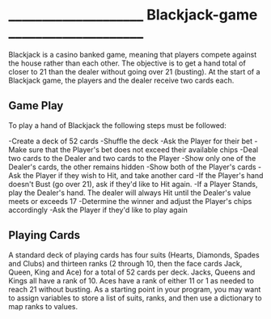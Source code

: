 # ____________________ Blackjack-game ____________________
Blackjack is a casino banked game, meaning that players compete against the house rather than each other. The objective is to get a hand total of closer to 21 than the dealer without going over 21 (busting). At the start of a Blackjack game, the players and the dealer receive two cards each.

## Game Play
To play a hand of Blackjack the following steps must be followed:

-Create a deck of 52 cards
-Shuffle the deck
-Ask the Player for their bet
-Make sure that the Player's bet does not exceed their available chips
-Deal two cards to the Dealer and two cards to the Player
-Show only one of the Dealer's cards, the other remains hidden
-Show both of the Player's cards
-Ask the Player if they wish to Hit, and take another card
-If the Player's hand doesn't Bust (go over 21), ask if they'd like to Hit again.
-If a Player Stands, play the Dealer's hand. The dealer will always Hit until the Dealer's value meets or exceeds 17
-Determine the winner and adjust the Player's chips accordingly
-Ask the Player if they'd like to play again

## Playing Cards
A standard deck of playing cards has four suits (Hearts, Diamonds, Spades and Clubs) and thirteen ranks (2 through 10, then the face cards Jack, Queen, King and Ace) for a total of 52 cards per deck. Jacks, Queens and Kings all have a rank of 10. Aces have a rank of either 11 or 1 as needed to reach 21 without busting. As a starting point in your program, you may want to assign variables to store a list of suits, ranks, and then use a dictionary to map ranks to values.
